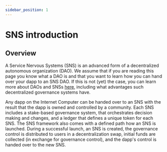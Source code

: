 ```yaml
---
sidebar_position: 1
---
```


# SNS introduction
## Overview
A Service Nervous Systems (SNS) is an advanced form of a decentralized autonomous organization (DAO).
We assume that if you are reading this page you know what a DAO is and that you want to learn how
you can hand over your dapp to an SNS DAO.
If this is not (yet) the case, you can learn more about DAOs and SNSs
[here](../tokenomics/index.md),
including what advantages such decentralized governance systems have.

Any dapp on the Internet Computer can be handed over to an SNS with the result that the dapp is
owned and controlled by a community.
Each SNS includes a stake-based governance system, that orchestrates decision making and changes,
and a ledger that defines a unique token for each SNS.
The SNS framework also comes with a defined path how an SNS is launched.
During a successful launch, an SNS is created, the governance control is distributed to users in a
decentralization swap, initial funds are collected (in exchange for governance control),
and the dapp's control is handed over to the new SNS.
